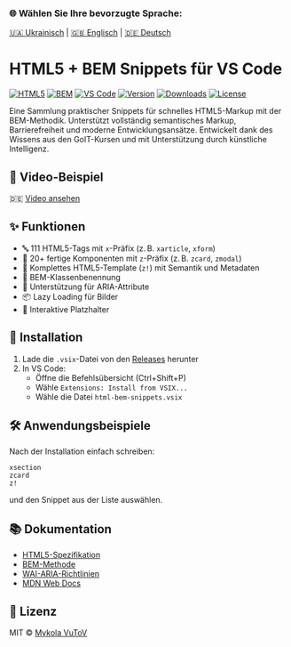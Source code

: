 ### 🌐 Wählen Sie Ihre bevorzugte Sprache:

[🇺🇦 Ukrainisch](README.md) | [🇬🇧 Englisch](README.en.md) |
[🇩🇪 Deutsch](README.de.md)

# HTML5 + BEM Snippets für VS Code

[![HTML5](https://img.shields.io/badge/HTML5-E34F26?style=for-the-badge&logo=html5&logoColor=white)](https://html.spec.whatwg.org/)
[![BEM](https://img.shields.io/badge/BEM-000000?style=for-the-badge&logo=bem&logoColor=white)](https://en.bem.info/)
[![VS Code](https://img.shields.io/badge/VS_Code-007ACC?style=for-the-badge&logo=visual-studio-code&logoColor=white)](https://code.visualstudio.com/)
[![Version](https://img.shields.io/github/v/release/VuToV-Mykola/html-vscode-snippets)](https://github.com/VuToV-Mykola/html-vscode-snippets/releases)
[![Downloads](https://img.shields.io/github/downloads/VuToV-Mykola/html-vscode-snippets/total?label=Downloads)](https://github.com/VuToV-Mykola/html-vscode-snippets/releases/latest)
[![License](https://img.shields.io/badge/License-MIT-blue.svg)](LICENSE)

Eine Sammlung praktischer Snippets für schnelles HTML5-Markup mit der
BEM-Methodik. Unterstützt vollständig semantisches Markup, Barrierefreiheit und
moderne Entwicklungsansätze. Entwickelt dank des Wissens aus den GoIT-Kursen und
mit Unterstützung durch künstliche Intelligenz.

## 🎥 Video-Beispiel

🇩🇪 [Video ansehen](./assets/example.mov)

## ✨ Funktionen

- 🔤 111 HTML5-Tags mit `x`-Präfix (z. B. `xarticle`, `xform`)
- 🧩 20+ fertige Komponenten mit `z`-Präfix (z. B. `zcard`, `zmodal`)
- 📄 Komplettes HTML5-Template (`z!`) mit Semantik und Metadaten
- 🔧 BEM-Klassenbenennung
- 🦾 Unterstützung für ARIA-Attribute
- 📦 Lazy Loading für Bilder
- 🧠 Interaktive Platzhalter

## 🚀 Installation

1. Lade die `.vsix`-Datei von den
   [Releases](https://github.com/VuToV-Mykola/html-vscode-snippets/releases/latest)
   herunter
2. In VS Code:
   - Öffne die Befehlsübersicht (Ctrl+Shift+P)
   - Wähle `Extensions: Install from VSIX...`
   - Wähle die Datei `html-bem-snippets.vsix`

## 🛠 Anwendungsbeispiele

Nach der Installation einfach schreiben:

```
xsection
zcard
z!
```

und den Snippet aus der Liste auswählen.

## 📚 Dokumentation

- [HTML5-Spezifikation](https://html.spec.whatwg.org/)
- [BEM-Methode](https://en.bem.info/methodology/)
- [WAI-ARIA-Richtlinien](https://www.w3.org/WAI/ARIA/apg/)
- [MDN Web Docs](https://developer.mozilla.org/de/)

## 📜 Lizenz

MIT © [Mykola VuToV](https://github.com/VuToV-Mykola)
